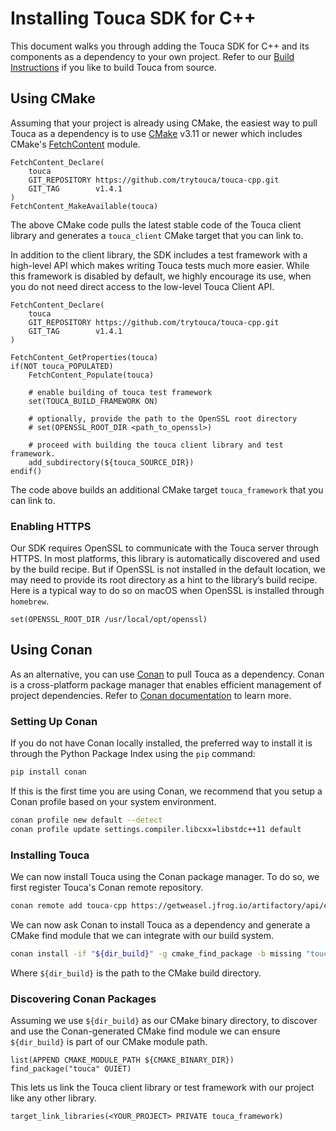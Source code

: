 # Installing Touca SDK for C++

This document walks you through adding the Touca SDK for C++ and its components
as a dependency to your own project. Refer to our
[Build Instructions](./building.md) if you like to build Touca from source.

## Using CMake

Assuming that your project is already using CMake, the easiest way to pull Touca
as a dependency is to use [CMake](https://cmake.org/) v3.11 or newer which
includes CMake's
[FetchContent](https://cmake.org/cmake/help/latest/module/FetchContent.html)
module.

```text
FetchContent_Declare(
    touca
    GIT_REPOSITORY https://github.com/trytouca/touca-cpp.git
    GIT_TAG        v1.4.1
)
FetchContent_MakeAvailable(touca)
```

The above CMake code pulls the latest stable code of the Touca client library
and generates a `touca_client` CMake target that you can link to.

In addition to the client library, the SDK includes a test framework with a
high-level API which makes writing Touca tests much more easier. While this
framework is disabled by default, we highly encourage its use, when you do not
need direct access to the low-level Touca Client API.

```text
FetchContent_Declare(
    touca
    GIT_REPOSITORY https://github.com/trytouca/touca-cpp.git
    GIT_TAG        v1.4.1
)

FetchContent_GetProperties(touca)
if(NOT touca_POPULATED)
    FetchContent_Populate(touca)

    # enable building of touca test framework
    set(TOUCA_BUILD_FRAMEWORK ON)

    # optionally, provide the path to the OpenSSL root directory
    # set(OPENSSL_ROOT_DIR <path_to_openssl>)

    # proceed with building the touca client library and test framework.
    add_subdirectory(${touca_SOURCE_DIR})
endif()
```

The code above builds an additional CMake target `touca_framework` that you can
link to.

### Enabling HTTPS

Our SDK requires OpenSSL to communicate with the Touca server through HTTPS. In
most platforms, this library is automatically discovered and used by the build
recipe. But if OpenSSL is not installed in the default location, we may need to
provide its root directory as a hint to the library’s build recipe. Here is a
typical way to do so on macOS when OpenSSL is installed through `homebrew`.

```text
set(OPENSSL_ROOT_DIR /usr/local/opt/openssl)
```

## Using Conan

As an alternative, you can use [Conan](https://conan.io/) to pull Touca as a
dependency. Conan is a cross-platform package manager that enables efficient
management of project dependencies. Refer to
[Conan documentation](https://docs.conan.io/) to learn more.

### Setting Up Conan

If you do not have Conan locally installed, the preferred way to install it is
through the Python Package Index using the `pip` command:

```bash
pip install conan
```

If this is the first time you are using Conan, we recommend that you setup a
Conan profile based on your system environment.

```bash
conan profile new default --detect
conan profile update settings.compiler.libcxx=libstdc++11 default
```

### Installing Touca

We can now install Touca using the Conan package manager. To do so, we first
register Touca's Conan remote repository.

```bash
conan remote add touca-cpp https://getweasel.jfrog.io/artifactory/api/conan/touca-cpp
```

We can now ask Conan to install Touca as a dependency and generate a CMake find
module that we can integrate with our build system.

```bash
conan install -if "${dir_build}" -g cmake_find_package -b missing "touca/1.4.1@_/_"
```

Where `${dir_build}` is the path to the CMake build directory.

### Discovering Conan Packages

Assuming we use `${dir_build}` as our CMake binary directory, to discover and
use the Conan-generated CMake find module we can ensure `${dir_build}` is part
of our CMake module path.

```text
list(APPEND CMAKE_MODULE_PATH ${CMAKE_BINARY_DIR})
find_package("touca" QUIET)
```

This lets us link the Touca client library or test framework with our project
like any other library.

```text
target_link_libraries(<YOUR_PROJECT> PRIVATE touca_framework)
```
